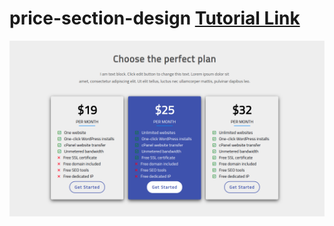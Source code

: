 # price-section-design [Tutorial Link](https://youtu.be/qcLLJ82Qn4c)

![Price Section Design](./price-section-design.png)
